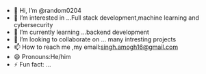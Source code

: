- 👋 Hi, I’m @random0204
- 👀 I’m interested in ...Full stack development,machine learning and cybersecurity
- 🌱 I’m currently learning ...backend development
- 💞️ I’m looking to collaborate on ... many intresting projects
- 📫 How to reach me ,my email:singh.amogh16@gmail.com
- 😄 Pronouns:He/him
- ⚡ Fun fact: ...

<!---
random0204/random0204 is a ✨ special ✨ repository because its `README.md` (this file) appears on your GitHub profile.
You can click the Preview link to take a look at your changes.
--->
